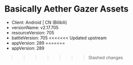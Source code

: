 # Basically Aether Gazer Assets
- Client: Android | CN (Bilibili)
- versionName: v2.17.705
- resourceVersion: 705
- battleVersion: 705
<<<<<<< Updated upstream
- appVersion: 289
=======
- appVersion: 289
>>>>>>> Stashed changes
